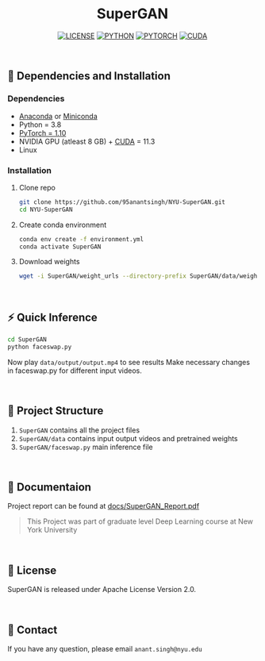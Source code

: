 <div align="center">

# <b>SuperGAN</b>

[![LICENSE](https://img.shields.io/badge/License-Apache%202.0-blue.svg)](https://github.com/95anantsingh/NYU-SuperGAN/blob/integrated/LICENSE) [![PYTHON](https://img.shields.io/badge/python-v3.8-yellow.svg)]() [![PYTORCH](https://img.shields.io/badge/PyTorch-v1.10-red.svg)](https://pytorch.org/) [![CUDA](https://img.shields.io/badge/CUDA-v11.3-green.svg)](https://pytorch.org/) 

</div>


<br>

## :wrench: Dependencies and Installation

### Dependencies
- [Anaconda](https://www.anaconda.com/download/#linux) or [Miniconda](https://docs.conda.io/en/latest/miniconda.html)
- Python = 3.8
- [PyTorch = 1.10](https://pytorch.org/)
- NVIDIA GPU (atleast 8 GB) + [CUDA](https://developer.nvidia.com/cuda-downloads) = 11.3
- Linux


### Installation



1. Clone repo

    ```bash
    git clone https://github.com/95anantsingh/NYU-SuperGAN.git
    cd NYU-SuperGAN
    ```

1. Create conda environment

    ```bash
    conda env create -f environment.yml
    conda activate SuperGAN
    ```

1. Download weights

    ```bash
    wget -i SuperGAN/weight_urls --directory-prefix SuperGAN/data/weights
    ```
    
<br>

## :zap: Quick Inference


```bash
cd SuperGAN
python faceswap.py
```

Now play `data/output/output.mp4` to see results
Make necessary changes in faceswap.py for different input videos.

<br>

## :file_folder: Project Structure

1. `SuperGAN` contains all the project files
2. `SuperGAN/data` contains input output videos and pretrained weights
3. `SuperGAN/faceswap.py` main inference file

<br>

## :blue_book: Documentaion

Project report can be found at [docs/SuperGAN_Report.pdf](https://github.com/95anantsingh/NYU-SuperGAN/blob/integrated/docs/SuperGAN_Report.pdf)
<br>
>This Project was part of graduate level Deep Learning course at New York University

<br>

## :scroll: License

SuperGAN is released under Apache License Version 2.0.

<br>

## :e-mail: Contact

If you have any question, please email `anant.singh@nyu.edu`


<!-- # To-Do

1. Unwanted file purge
2. 

<br><br>

# Setup

1. Run - `git clone `
2. Run - `python setup.py` only once.
3. Run - `GAN ` to activate shared environment afterwards whenever required.
4. Run - `SuperGAN_DATA` for switching to data directory whenever required.

<br><br>


deep-learning pytorch gan face segmentation swapping reenactment

# How to

## Download a Video

Format - <br>
`yt-dlp $source_url --merge-output-format mp4 -o $output_path`

> Example - <br>
> `yt-dlp 'https://www.youtube.com/watch?v=fCF8I_X1qKI' #@param {type:"string"} --merge-output-format mp4 -o ./data/video_Downloads/elon_musk.mp4`

<br>

## Trim a Video

Format - <br>
`ffmpeg -y -i $input_path -ss $source_start -to $source_end -r $fps $output_path`

> Example - <br>
> `ffmpeg -y -i ./data/video_downloads/elon_musk.mp4 -ss '00:01:48' -to '00:03:33' -r 30 ./data/input/elon_musk.mp4`

<br>

## Crop a Video

Format - <br>
`ffmpeg -i $input_path -filter:v 'crop=w=$width:h=$height:x=$top_left_x:y=$top_left_y' -r $fps $output_path`

> Example - <br>
> `ffmpeg -i ./data/input/elon_musk.mp4 -filter:v 'crop=w=620:h=530:x=650:y=0' -r 30 ./data/input/elon_musk_croped.mp4`

<br>

## How to Stack models

### 1. Run FSGAN

1.

<br>

### 2. Extract Frames

1. 

<br>

### 3. Run GFPGAN

1.

<br>

### 4. Encode Video

1.  -->